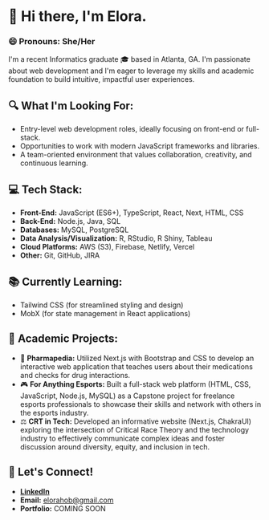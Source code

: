 # 👋 Hi there, I'm Elora. 

### 😄 Pronouns: She/Her

I'm a recent Informatics graduate 🎓 based in Atlanta, GA. I'm passionate about web development and I'm eager to leverage my skills and academic foundation to build intuitive, impactful user experiences.

## 🔍 What I'm Looking For:

- Entry-level web development roles, ideally focusing on front-end or full-stack.
- Opportunities to work with modern JavaScript frameworks and libraries.
- A team-oriented environment that values collaboration, creativity, and continuous learning.

## 💻 Tech Stack:

* **Front-End:** JavaScript (ES6+), TypeScript, React, Next, HTML, CSS
* **Back-End:** Node.js, Java, SQL
* **Databases:** MySQL, PostgreSQL
* **Data Analysis/Visualization:** R, RStudio, R Shiny, Tableau
* **Cloud Platforms:** AWS (S3), Firebase, Netlify, Vercel
* **Other:** Git, GitHub, JIRA

## 📚 Currently Learning:

- Tailwind CSS (for streamlined styling and design)
- MobX (for state management in React applications)

## 👾 Academic Projects:

* 💊 **Pharmapedia:** Utilized Next.js with Bootstrap and CSS to develop an interactive web application that teaches users about their medications and checks for drug interactions.
* 🎮 **For Anything Esports:** Built a full-stack web platform (HTML, CSS, JavaScript, Node.js, MySQL) as a Capstone project for freelance esports professionals to showcase their skills and network with others in the esports industry.
* ⚖️ **CRT in Tech:** Developed an informative website (Next.js, ChakraUI) exploring the intersection of Critical Race Theory and the technology industry to effectively communicate complex ideas and foster discussion around diversity, equity, and inclusion in tech.

## 🤝 Let's Connect!

- **[LinkedIn](https://www.linkedin.com/in/elorahob/)**
- **Email:** elorahob@gmail.com
- **Portfolio:** COMING SOON
